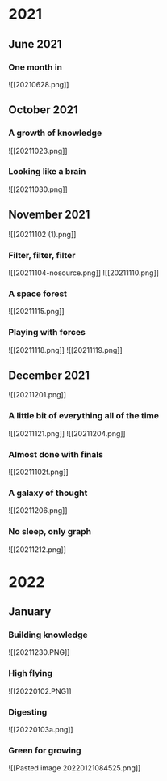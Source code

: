 # 2021
## June 2021
### One month in
[](https://discord.com/channels/686053708261228577/709712341066842113/859276947913965598)
![[20210628.png]]
## October 2021
### A growth of knowledge
[](https://discord.com/channels/686053708261228577/709712341066842113/901365239424114688)

![[20211023.png]]
### Looking like a brain
[](https://discord.com/channels/686053708261228577/709712341066842113/904130575017848882)
![[20211030.png]]
## November 2021
![[20211102 (1).png]]
### Filter, filter, filter
![[20211104-nosource.png]]
![[20211110.png]]
### A space forest
[](https://discord.com/channels/686053708261228577/709712341066842113/909865003614629900)

![[20211115.png]]
### Playing with forces
[](https://discord.com/channels/686053708261228577/709712341066842113/910774457621168128) 
![[20211118.png]]
![[20211119.png]]
## December 2021
![[20211201.png]]
### A little bit of everything all of the time
![[20211121.png]]
![[20211204.png]]
### Almost done with finals
![[20211102f.png]]
### A galaxy of thought
![[20211206.png]]
### No sleep, only graph
![[20211212.png]]

# 2022
## January
### Building knowledge
![[20211230.PNG]]
### High flying
![[20220102.PNG]]
### Digesting
![[20220103a.png]]
### Green for growing
![[Pasted image 20220121084525.png]]